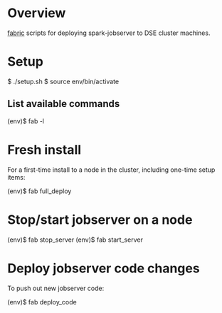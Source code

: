 # Overview

[fabric](http://docs.fabfile.org/en/latest/index.html) scripts for deploying spark-jobserver to DSE cluster machines.

# Setup

$ ./setup.sh
$ source env/bin/activate

## List available commands

(env)$ fab -l

# Fresh install

For a first-time install to a node in the cluster, including one-time setup items:

(env)$ fab full_deploy

# Stop/start jobserver on a node

(env)$ fab stop_server
(env)$ fab start_server

# Deploy jobserver code changes

To push out new jobserver code:

(env)$ fab deploy_code